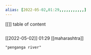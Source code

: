 ```yaml
---
alias: [2022-05-02,01:29,,,,,,,,,,,]
---
```

[[]]
table of content
```toc
```

[[2022-05-02]] 01:29
[[maharashtra]]
```query
"penganga river"
```